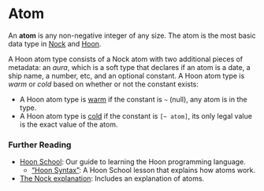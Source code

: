 # Atom

An **atom** is any non-negative integer of any size. The atom is the most basic data type in [Nock](urbit-docs/glossary/nock) and [Hoon](urbit-docs/glossary/hoon).

A Hoon atom type consists of a Nock atom with two additional pieces of metadata: an _aura_, which is a soft type that declares if an atom is a date, a ship name, a number, etc, and an optional constant. A Hoon atom type is _warm_ or _cold_ based on whether or not the constant exists:

- A Hoon atom type is [warm](urbit-docs/glossary/warm-atom) if the constant is `~` (null), any atom is in the type.
- A Hoon atom type is [cold](urbit-docs/glossary/cold-atom) if the constant is `[~ atom]`, its only legal value is the exact value of the atom.

### Further Reading

- [Hoon School](urbit-docs/courses/hoon-school/): Our guide to learning the Hoon programming language.
  - [“Hoon Syntax”](urbit-docs/courses/hoon-school/B-syntax#nouns): A Hoon School lesson that explains how atoms work.
- [The Nock explanation](urbit-docs/language/nock/reference/specification): Includes an explanation of atoms.
